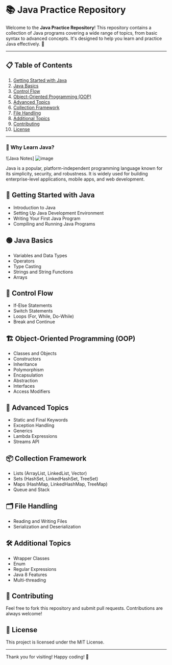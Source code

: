 # 📚 Java Practice Repository

Welcome to the **Java Practice Repository**! This repository contains a collection of Java programs covering a wide range of topics, from basic syntax to advanced concepts. It's designed to help you learn and practice Java effectively. 🚀

---

## 📋 Table of Contents
1. [Getting Started with Java](#getting-started-with-java)
2. [Java Basics](#java-basics)
3. [Control Flow](#control-flow)
4. [Object-Oriented Programming (OOP)](#object-oriented-programming-oop)
5. [Advanced Topics](#advanced-topics)
6. [Collection Framework](#collection-framework)
7. [File Handling](#file-handling)
8. [Additional Topics](#additional-topics)
9. [Contributing](#contributing)
10. [License](#license)

---
### 📄 Why Learn Java?
![Java Notes]
![image](https://github.com/user-attachments/assets/f73203ba-4a2f-4df3-9281-cd477cff12ed)

Java is a popular, platform-independent programming language known for its simplicity, security, and robustness. It is widely used for building enterprise-level applications, mobile apps, and web development.


## 🚀 Getting Started with Java
- Introduction to Java
- Setting Up Java Development Environment
- Writing Your First Java Program
- Compiling and Running Java Programs

## 🟢 Java Basics
- Variables and Data Types
- Operators
- Type Casting
- Strings and String Functions
- Arrays

## 🔄 Control Flow
- If-Else Statements
- Switch Statements
- Loops (For, While, Do-While)
- Break and Continue

## 🏗️ Object-Oriented Programming (OOP)
- Classes and Objects
- Constructors
- Inheritance
- Polymorphism
- Encapsulation
- Abstraction
- Interfaces
- Access Modifiers

## 🚀 Advanced Topics
- Static and Final Keywords
- Exception Handling
- Generics
- Lambda Expressions
- Streams API

## 📦 Collection Framework
- Lists (ArrayList, LinkedList, Vector)
- Sets (HashSet, LinkedHashSet, TreeSet)
- Maps (HashMap, LinkedHashMap, TreeMap)
- Queue and Stack

## 🗂️ File Handling
- Reading and Writing Files
- Serialization and Deserialization

## 🛠️ Additional Topics
- Wrapper Classes
- Enum
- Regular Expressions
- Java 8 Features
- Multi-threading

## 🤝 Contributing
Feel free to fork this repository and submit pull requests. Contributions are always welcome!

## 📄 License
This project is licensed under the MIT License.

---

Thank you for visiting! Happy coding! 🎉

